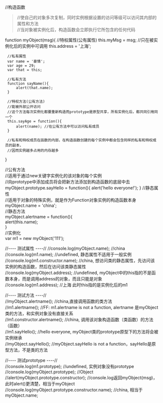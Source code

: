  //构造函数    
 >//使自己的对象多次复制，同时实例根据设置的访问等级可以访问其内部的属性和方法   
 //当对象被实例化后，构造函数会立即执行它所包含的任何代码  
 
 
 function myObject(msg){
     //特权属性(公有属性)
     this.myMsg = msg; //只在被实例化后的实例中可调用
     this.address = '上海';
     
     //私有属性
     var name = '豪情';
     var age = 29;
     var that = this;
     
     //私有方法
     function sayName(){
         alert(that.name);
     }
     
     //特权方法(公有方法)  
     //能被外部公开访问   
     //这个方法每次实例化都要重新构造而prototype是原型共享，所有实例化后，都共同引用同一个  
     this.sayAge = function(){
         alert(name); //在公有方法中可以访问私有成员
     }
     
     //私有和特权成员在函数的内部，在构造函数创建的每个实例中都会包含同样的私有和特权成员的副本，  
     //因而实例越多占用的内存越多 
 }
  
 //公有方法   
 //适用于通过new关键字实例化的该对象的每个实例   
 //向prototype中添加成员将会把新方法添加到构造函数的底层中去  
 myObject.prototype.sayHello = function(){
     alert('hello everyone!');
 }
 //静态属性       
 //适用于对象的特殊实例，就是作为Function对象实例的构造函数本身     
 myObject.name = 'china';  
 //静态方法  
 myObject.alertname = function(){  
     alert(this.name);  
 }    
 //实例化  
 var m1 = new myObject('111');   
 
 //---- 测试属性 ----//
 //console.log(myObject.name); //china
 //console.log(m1.name); //undefined, 静态属性不适用于一般实例  
 //console.log(m1.constructor.name); //china, 想访问类的静态属性，先访问该实例的构造函数，然后在访问该类静态属性   
 //console.log(myObject.address); //undefined, myObject中的this指的不是函数本身，而是调用address的对象，而且只能是对象   
 //console.log(m1.address); //上海 此时this指的是实例化后的m1 
 
 
 //---- 测试方法 ----//   
 //myObject.alertname(); //china,直接调用函数的类方法   
 //m1.alertname(); //FF: m1.alertname is not a function, alertname 是myObject类的方法，和实例对象没有直接关系  
 //m1.constructor.alertname(); //china, 调用该对象构造函数（类函数）的方法（函数）  
 //m1.sayHello(); //hello everyone, myObject类的prototype原型下的方法将会被实例继承  
 //myObject.sayHello(); //myObject.sayHello is not a function，sayHello是原型方法，不是类的方法  
 
 
 //---- 测试prototype ----//  
 //console.log(m1.prototype); //undefined, 实例对象没有prototype   
 //console.log(myObject.prototype); //Object    
 //alert(myObject.prototype.constructor); //console.log返回myObject(msg)，此时alert()更清楚，相当于myObject   
 //console.log(myObject.prototype.constructor.name); //china, 相当于myObject.name;  
